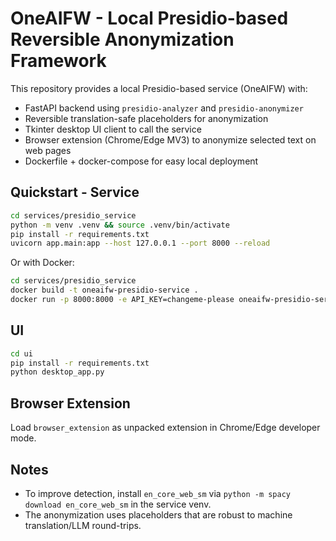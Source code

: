 # OneAIFW - Local Presidio-based Reversible Anonymization Framework

This repository provides a local Presidio-based service (OneAIFW) with:
- FastAPI backend using `presidio-analyzer` and `presidio-anonymizer`
- Reversible translation-safe placeholders for anonymization
- Tkinter desktop UI client to call the service
- Browser extension (Chrome/Edge MV3) to anonymize selected text on web pages
- Dockerfile + docker-compose for easy local deployment

## Quickstart - Service
```bash
cd services/presidio_service
python -m venv .venv && source .venv/bin/activate
pip install -r requirements.txt
uvicorn app.main:app --host 127.0.0.1 --port 8000 --reload
```

Or with Docker:
```bash
cd services/presidio_service
docker build -t oneaifw-presidio-service .
docker run -p 8000:8000 -e API_KEY=changeme-please oneaifw-presidio-service
```

## UI
```bash
cd ui
pip install -r requirements.txt
python desktop_app.py
```

## Browser Extension
Load `browser_extension` as unpacked extension in Chrome/Edge developer mode.

## Notes
- To improve detection, install `en_core_web_sm` via `python -m spacy download en_core_web_sm` in the service venv.
- The anonymization uses placeholders that are robust to machine translation/LLM round-trips.
